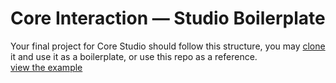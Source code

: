 # Core Interaction — Studio Boilerplate
Your final project for Core Studio should follow this structure, you may [clone](https://help.github.com/articles/cloning-a-repository/) it and use it as a boilerplate, or use this repo as a reference.  
[view the example](https://bryantwells.github.io/ci-studio-boilerplate/)
